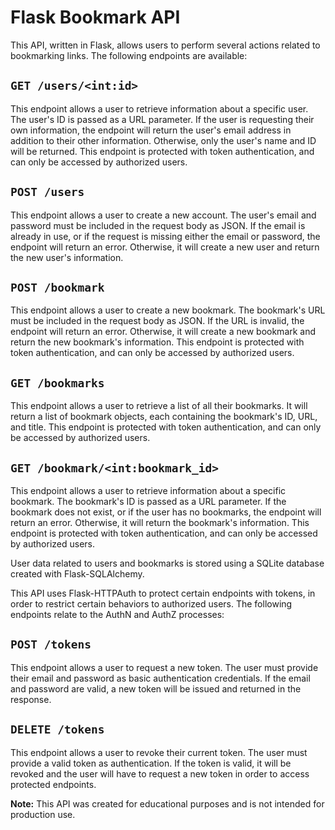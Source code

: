 # Flask Bookmark API

This API, written in Flask, allows users to perform several actions related to bookmarking links. The following endpoints are available:

## `GET /users/<int:id>`

This endpoint allows a user to retrieve information about a specific user. The user's ID is passed as a URL parameter. If the user is requesting their own information, the endpoint will return the user's email address in addition to their other information. Otherwise, only the user's name and ID will be returned. This endpoint is protected with token authentication, and can only be accessed by authorized users.

## `POST /users`

This endpoint allows a user to create a new account. The user's email and password must be included in the request body as JSON. If the email is already in use, or if the request is missing either the email or password, the endpoint will return an error. Otherwise, it will create a new user and return the new user's information.

## `POST /bookmark`

This endpoint allows a user to create a new bookmark. The bookmark's URL must be included in the request body as JSON. If the URL is invalid, the endpoint will return an error. Otherwise, it will create a new bookmark and return the new bookmark's information. This endpoint is protected with token authentication, and can only be accessed by authorized users.

## `GET /bookmarks`

This endpoint allows a user to retrieve a list of all their bookmarks. It will return a list of bookmark objects, each containing the bookmark's ID, URL, and title. This endpoint is protected with token authentication, and can only be accessed by authorized users.

## `GET /bookmark/<int:bookmark_id>`

This endpoint allows a user to retrieve information about a specific bookmark. The bookmark's ID is passed as a URL parameter. If the bookmark does not exist, or if the user has no bookmarks, the endpoint will return an error. Otherwise, it will return the bookmark's information. This endpoint is protected with token authentication, and can only be accessed by authorized users.


User data related to users and bookmarks is stored using a SQLite database created with Flask-SQLAlchemy.


This API uses Flask-HTTPAuth to protect certain endpoints with tokens, in order to restrict certain behaviors to authorized users. The following endpoints relate to the AuthN and AuthZ processes:

## `POST /tokens`

This endpoint allows a user to request a new token. The user must provide their email and password as basic authentication credentials. If the email and password are valid, a new token will be issued and returned in the response.

## `DELETE /tokens`

This endpoint allows a user to revoke their current token. The user must provide a valid token as authentication. If the token is valid, it will be revoked and the user will have to request a new token in order to access protected endpoints.
 

**Note:** This API was created for educational purposes and is not intended for production use.
